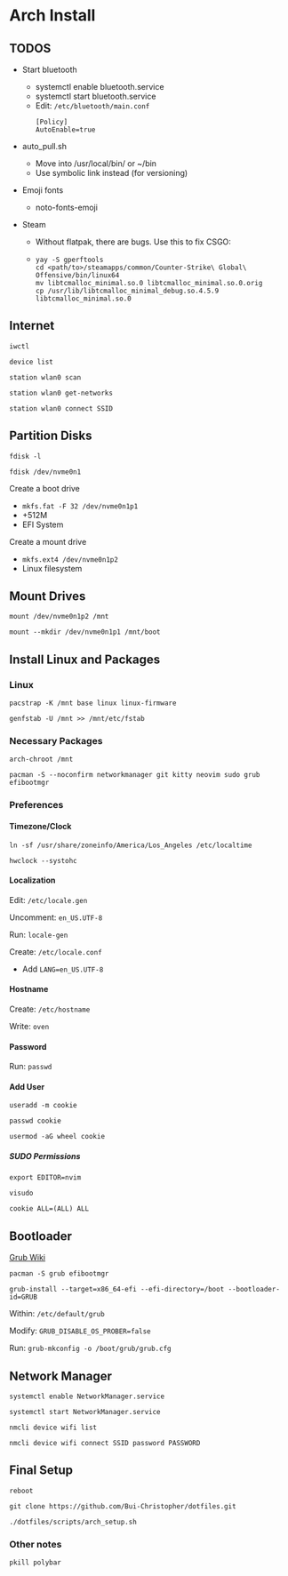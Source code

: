 # Arch Install

## TODOS

- Start bluetooth 
    - systemctl enable bluetooth.service
    - systemctl start bluetooth.service
    - Edit: `/etc/bluetooth/main.conf`
        ```
        [Policy]
        AutoEnable=true
        ```
- auto_pull.sh
    - Move into /usr/local/bin/ or ~/bin
    - Use symbolic link instead (for versioning)

- Emoji fonts
    - noto-fonts-emoji

- Steam
    - Without flatpak, there are bugs. Use this to fix CSGO:
    - ```
      yay -S gperftools 
      cd <path/to>/steamapps/common/Counter-Strike\ Global\ Offensive/bin/linux64 
      mv libtcmalloc_minimal.so.0 libtcmalloc_minimal.so.0.orig
      cp /usr/lib/libtcmalloc_minimal_debug.so.4.5.9 libtcmalloc_minimal.so.0
      ```


## Internet
`iwctl`

`device list`

`station wlan0 scan`

`station wlan0 get-networks`

`station wlan0 connect SSID`

## Partition Disks
`fdisk -l`

`fdisk /dev/nvme0n1`

Create a boot drive
- `mkfs.fat -F 32 /dev/nvme0n1p1`
- +512M 
- EFI System

Create a mount drive
- `mkfs.ext4 /dev/nvme0n1p2`
- Linux filesystem

## Mount Drives
`mount /dev/nvme0n1p2 /mnt`

`mount --mkdir /dev/nvme0n1p1 /mnt/boot`

## Install Linux and Packages

### Linux
`pacstrap -K /mnt base linux linux-firmware`

`genfstab -U /mnt >> /mnt/etc/fstab`

### Necessary Packages 
`arch-chroot /mnt`

`pacman -S --noconfirm networkmanager git kitty neovim sudo grub efibootmgr`

### Preferences

#### Timezone/Clock
`ln -sf /usr/share/zoneinfo/America/Los_Angeles /etc/localtime`

`hwclock --systohc`

#### Localization
Edit: `/etc/locale.gen`

Uncomment: `en_US.UTF-8`

Run: `locale-gen`

Create: `/etc/locale.conf`
- Add `LANG=en_US.UTF-8`

#### Hostname
Create: `/etc/hostname`

Write: `oven`

#### Password
Run: `passwd`

#### Add User
`useradd -m cookie`

`passwd cookie`

`usermod -aG wheel cookie`

##### SUDO Permissions
`export EDITOR=nvim`

`visudo`

`cookie ALL=(ALL) ALL`

## Bootloader
[Grub Wiki](https://wiki.archlinux.org/title/GRUB)

`pacman -S grub efibootmgr`

`grub-install --target=x86_64-efi --efi-directory=/boot --bootloader-id=GRUB`

Within: `/etc/default/grub`

Modify: `GRUB_DISABLE_OS_PROBER=false`

Run: `grub-mkconfig -o /boot/grub/grub.cfg`

## Network Manager
`systemctl enable NetworkManager.service`

`systemctl start NetworkManager.service`

`nmcli device wifi list`

`nmcli device wifi connect SSID password PASSWORD`

## Final Setup
`reboot`

`git clone https://github.com/Bui-Christopher/dotfiles.git`

`./dotfiles/scripts/arch_setup.sh`

### Other notes
`pkill polybar`
